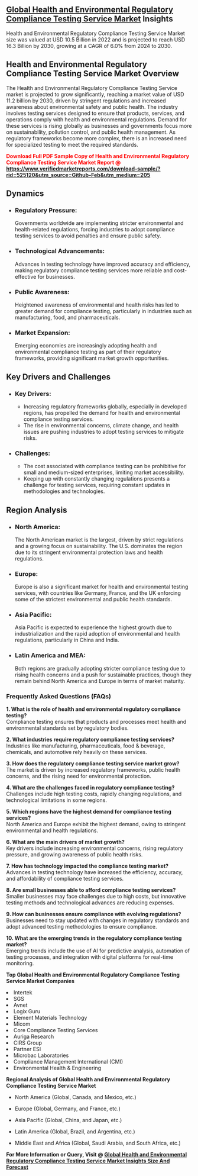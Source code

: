 <h2><a href="https://www.verifiedmarketreports.com/download-sample/?rid=525120&amp;utm_source=Github&amp;utm_medium=205" target="_blank">Global Health and Environmental Regulatory Compliance Testing Service Market</a> Insights</h2><p>Health and Environmental Regulatory Compliance Testing Service Market size was valued at USD 10.5 Billion in 2022 and is projected to reach USD 16.3 Billion by 2030, growing at a CAGR of 6.0% from 2024 to 2030.</p><p> <h2>Health and Environmental Regulatory Compliance Testing Service Market Overview</h2> <p>The Health and Environmental Regulatory Compliance Testing Service market is projected to grow significantly, reaching a market value of USD 11.2 billion by 2030, driven by stringent regulations and increased awareness about environmental safety and public health. The industry involves testing services designed to ensure that products, services, and operations comply with health and environmental regulations. Demand for these services is rising globally as businesses and governments focus more on sustainability, pollution control, and public health management. As regulatory frameworks become more complex, there is an increased need for specialized testing to meet the required standards.</p> <p><strong><p><span class=""><span style="color: #ff0000;"><strong>Download Full PDF Sample Copy of Health and Environmental Regulatory Compliance Testing Service Market Report</strong> @ </span><a href="https://www.verifiedmarketreports.com/download-sample/?rid=525120&amp;utm_source=Github-Feb&amp;utm_medium=205" target="_blank">https://www.verifiedmarketreports.com/download-sample/?rid=525120&amp;utm_source=Github-Feb&amp;utm_medium=205</a></span></p></strong></p> <h2>Dynamics</h2> <ul> <li><h3>Regulatory Pressure: </h3>Governments worldwide are implementing stricter environmental and health-related regulations, forcing industries to adopt compliance testing services to avoid penalties and ensure public safety.</li> <li><h3>Technological Advancements: </h3>Advances in testing technology have improved accuracy and efficiency, making regulatory compliance testing services more reliable and cost-effective for businesses.</li> <li><h3>Public Awareness: </h3>Heightened awareness of environmental and health risks has led to greater demand for compliance testing, particularly in industries such as manufacturing, food, and pharmaceuticals.</li> <li><h3>Market Expansion: </h3>Emerging economies are increasingly adopting health and environmental compliance testing as part of their regulatory frameworks, providing significant market growth opportunities.</li> </ul> <h2>Key Drivers and Challenges</h2> <ul> <li><h3>Key Drivers: </h3> <ul> <li>Increasing regulatory frameworks globally, especially in developed regions, has propelled the demand for health and environmental compliance testing services.</li> <li>The rise in environmental concerns, climate change, and health issues are pushing industries to adopt testing services to mitigate risks.</li> </ul> </li> <li><h3>Challenges: </h3> <ul> <li>The cost associated with compliance testing can be prohibitive for small and medium-sized enterprises, limiting market accessibility.</li> <li>Keeping up with constantly changing regulations presents a challenge for testing services, requiring constant updates in methodologies and technologies.</li> </ul> </li> </ul> <h2>Region Analysis</h2> <ul> <li><h3>North America: </h3>The North American market is the largest, driven by strict regulations and a growing focus on sustainability. The U.S. dominates the region due to its stringent environmental protection laws and health regulations.</li> <li><h3>Europe: </h3>Europe is also a significant market for health and environmental testing services, with countries like Germany, France, and the UK enforcing some of the strictest environmental and public health standards.</li> <li><h3>Asia Pacific: </h3>Asia Pacific is expected to experience the highest growth due to industrialization and the rapid adoption of environmental and health regulations, particularly in China and India.</li> <li><h3>Latin America and MEA: </h3>Both regions are gradually adopting stricter compliance testing due to rising health concerns and a push for sustainable practices, though they remain behind North America and Europe in terms of market maturity.</li> </ul> <h3>Frequently Asked Questions (FAQs)</h3> <p><strong>1. What is the role of health and environmental regulatory compliance testing?</strong><br>Compliance testing ensures that products and processes meet health and environmental standards set by regulatory bodies.</p> <p><strong>2. What industries require regulatory compliance testing services?</strong><br>Industries like manufacturing, pharmaceuticals, food & beverage, chemicals, and automotive rely heavily on these services.</p> <p><strong>3. How does the regulatory compliance testing service market grow?</strong><br>The market is driven by increased regulatory frameworks, public health concerns, and the rising need for environmental protection.</p> <p><strong>4. What are the challenges faced in regulatory compliance testing?</strong><br>Challenges include high testing costs, rapidly changing regulations, and technological limitations in some regions.</p> <p><strong>5. Which regions have the highest demand for compliance testing services?</strong><br>North America and Europe exhibit the highest demand, owing to stringent environmental and health regulations.</p> <p><strong>6. What are the main drivers of market growth?</strong><br>Key drivers include increasing environmental concerns, rising regulatory pressure, and growing awareness of public health risks.</p> <p><strong>7. How has technology impacted the compliance testing market?</strong><br>Advances in testing technology have increased the efficiency, accuracy, and affordability of compliance testing services.</p> <p><strong>8. Are small businesses able to afford compliance testing services?</strong><br>Smaller businesses may face challenges due to high costs, but innovative testing methods and technological advances are reducing expenses.</p> <p><strong>9. How can businesses ensure compliance with evolving regulations?</strong><br>Businesses need to stay updated with changes in regulatory standards and adopt advanced testing methodologies to ensure compliance.</p> <p><strong>10. What are the emerging trends in the regulatory compliance testing market?</strong><br>Emerging trends include the use of AI for predictive analysis, automation of testing processes, and integration with digital platforms for real-time monitoring.</p> </p><p><strong>Top Global Health and Environmental Regulatory Compliance Testing Service Market Companies</strong></p><div data-test-id=""><p><li>Intertek</li><li> SGS</li><li> Avnet</li><li> Logix Guru</li><li> Element Materials Technology</li><li> Micom</li><li> Core Compliance Testing Services</li><li> Auriga Research</li><li> CIRS Group</li><li> Partner ESI</li><li> Microbac Laboratories</li><li> Compliance Management International (CMI)</li><li> Environmental Health & Engineering</li></p><div><strong>Regional Analysis of&nbsp;Global Health and Environmental Regulatory Compliance Testing Service Market</strong></div><ul><li dir="ltr"><p dir="ltr">North America&nbsp;(Global, Canada, and Mexico, etc.)</p></li><li dir="ltr"><p dir="ltr">Europe (Global, Germany, and France, etc.)</p></li><li dir="ltr"><p dir="ltr">Asia Pacific&nbsp;(Global, China, and Japan, etc.)</p></li><li dir="ltr"><p dir="ltr">Latin America&nbsp;(Global, Brazil, and Argentina, etc.)</p></li><li dir="ltr">Middle East and Africa&nbsp;(Global, Saudi Arabia, and South Africa, etc.)</li></ul><p><strong>For More Information or Query, Visit @&nbsp;</strong><strong><a href="https://www.verifiedmarketreports.com/product/health-and-environmental-regulatory-compliance-testing-service-market/?utm_source=Github&amp;utm_medium=205" target="_blank">Global Health and Environmental Regulatory Compliance Testing Service Market Insights Size And Forecast</a></strong></p></div>
